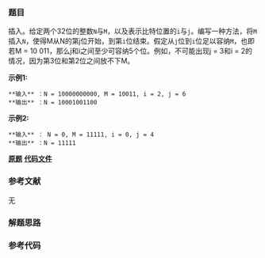 ### 题目
插入。给定两个32位的整数`N`与`M`，以及表示比特位置的`i`与`j`。编写一种方法，将`M`插入`N`，使得M从N的第j位开始，到第`i`位结束。假定从`j`位到`i`位足以容纳`M`，也即若M
= 10 011，那么j和i之间至少可容纳5个位。例如，不可能出现j = 3和i = 2的情况，因为第3位和第2位之间放不下M。

**示例1:**

    
    
    **输入** ：N = 10000000000, M = 10011, i = 2, j = 6
    **输出** ：N = 10001001100
    

**示例2:**

    
    
    **输入** ： N = 0, M = 11111, i = 0, j = 4
    **输出** ：N = 11111
    

 **[原题](https://leetcode-cn.com/problems/insert-into-bits-lcci/)**    **[代码文件]()**


### 参考文献
无

### 解题思路




### 参考代码

```go


```




